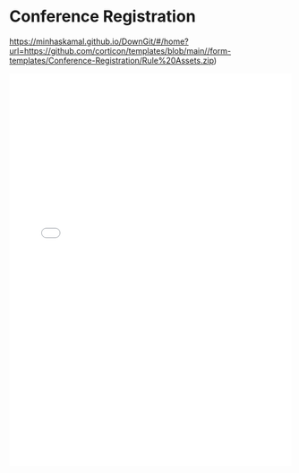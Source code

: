 # Conference Registration

https://minhaskamal.github.io/DownGit/#/home?url=https://github.com/corticon/templates/blob/main//form-templates/Conference-Registration/Rule%20Assets.zip)

<iframe width="100%" height="700" src="//jsfiddle.net/salmelinovitz/qekvb9rw/3/embedded/result/" allowfullscreen="allowfullscreen" allowpaymentrequest frameborder="0"></iframe>